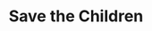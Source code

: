---
title: "Save the Children"
url: /edinburgh/save-the-children-morningside-road/
shop: charity
---